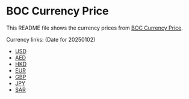 # BOC Currency Price

This README file shows the currency prices from [BOC Currency Price](https://www.boc.cn/sourcedb/whpj/).

Currency links: (Date for 20250102)

- [USD](https://bocurrencyprice.techina.science/BOC_CURRENCY_PRICE/USD/20250102.json)
- [AED](https://bocurrencyprice.techina.science/BOC_CURRENCY_PRICE/AED/20250102.json)
- [HKD](https://bocurrencyprice.techina.science/BOC_CURRENCY_PRICE/HKD/20250102.json)
- [EUR](https://bocurrencyprice.techina.science/BOC_CURRENCY_PRICE/EUR/20250102.json)
- [GBP](https://bocurrencyprice.techina.science/BOC_CURRENCY_PRICE/GBP/20250102.json)
- [JPY](https://bocurrencyprice.techina.science/BOC_CURRENCY_PRICE/JPY/20250102.json)
- [SAR](https://bocurrencyprice.techina.science/BOC_CURRENCY_PRICE/SAR/20250102.json)
